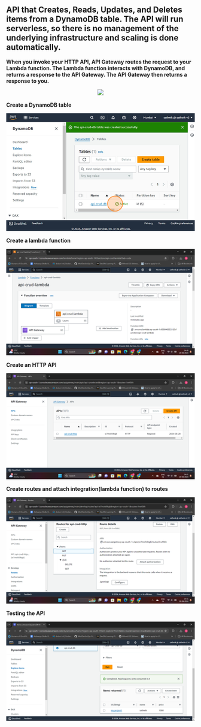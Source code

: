 <h2>API that Creates, Reads, Updates, and Deletes items from a DynamoDB table. The API will run serverless, so there is no management of the underlying infrastructure and scaling is done automatically.</h2>

**When you invoke your HTTP API, API Gateway routes the request to your Lambda function. The Lambda function interacts with DynamoDB, and returns a response to the API Gateway. The API Gateway then returns a response to you.**

<div align="center"><img src="https://github.com/Sathwik-git/api-http-crud/assets/126125648/3ebef6da-cf5a-41aa-8a1c-e5c6d9072c43"></div>


**Create a DynamoDB table**
<div align="center"><img src="images/dynamodb.png"></div>


**Create a lambda function**
<div align="center"><img src="images/lambda_fn.png"></div>

**Create an HTTP API**
<div align="center"><img src="images/api.png"></div>

**Create routes and attach integration(lambda function) to routes**
<div align="center"><img src="images/api_routes.png"></div>

**Testing the API**
<div align="center"><img src="images/dynamodb_final.png"></div>




